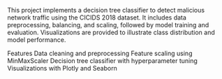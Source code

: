 This project implements a decision tree classifier to detect malicious network traffic using the CICIDS 2018 dataset.
It includes data preprocessing, balancing, and scaling, followed by model training and evaluation. Visualizations are provided to illustrate class distribution and model performance.

Features </d>
Data cleaning and preprocessing
Feature scaling using MinMaxScaler
Decision tree classifier with hyperparameter tuning
Visualizations with Plotly and Seaborn
